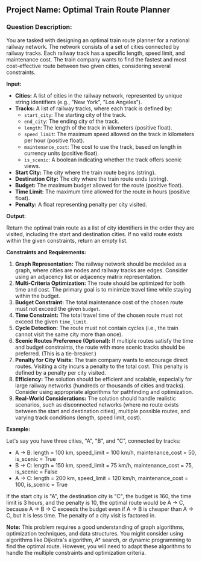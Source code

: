 ## Project Name: Optimal Train Route Planner

### Question Description:

You are tasked with designing an optimal train route planner for a national railway network. The network consists of a set of cities connected by railway tracks. Each railway track has a specific length, speed limit, and maintenance cost. The train company wants to find the fastest and most cost-effective route between two given cities, considering several constraints.

**Input:**

*   **Cities:** A list of cities in the railway network, represented by unique string identifiers (e.g., "New York", "Los Angeles").
*   **Tracks:** A list of railway tracks, where each track is defined by:
    *   `start_city`: The starting city of the track.
    *   `end_city`: The ending city of the track.
    *   `length`: The length of the track in kilometers (positive float).
    *   `speed_limit`: The maximum speed allowed on the track in kilometers per hour (positive float).
    *   `maintenance_cost`: The cost to use the track, based on length in currency units (positive float).
    *   `is_scenic`: A boolean indicating whether the track offers scenic views.
*   **Start City:** The city where the train route begins (string).
*   **Destination City:** The city where the train route ends (string).
*   **Budget:** The maximum budget allowed for the route (positive float).
*   **Time Limit:** The maximum time allowed for the route in hours (positive float).
*   **Penalty:** A float representing penalty per city visited.

**Output:**

Return the optimal train route as a list of city identifiers in the order they are visited, including the start and destination cities. If no valid route exists within the given constraints, return an empty list.

**Constraints and Requirements:**

1.  **Graph Representation:** The railway network should be modeled as a graph, where cities are nodes and railway tracks are edges. Consider using an adjacency list or adjacency matrix representation.
2.  **Multi-Criteria Optimization:** The route should be optimized for both time and cost. The primary goal is to minimize travel time while staying within the budget.
3.  **Budget Constraint:** The total maintenance cost of the chosen route must not exceed the given `budget`.
4.  **Time Constraint:** The total travel time of the chosen route must not exceed the given `time_limit`.
5.  **Cycle Detection:** The route must not contain cycles (i.e., the train cannot visit the same city more than once).
6.  **Scenic Routes Preference (Optional):** If multiple routes satisfy the time and budget constraints, the route with more scenic tracks should be preferred. (This is a tie-breaker.)
7.  **Penalty for City Visits:** The train company wants to encourage direct routes. Visiting a city incurs a penalty to the total cost. This penalty is defined by a penalty per city visited.
8.  **Efficiency:** The solution should be efficient and scalable, especially for large railway networks (hundreds or thousands of cities and tracks). Consider using appropriate algorithms for pathfinding and optimization.
9.  **Real-World Considerations:** The solution should handle realistic scenarios, such as disconnected networks (where no route exists between the start and destination cities), multiple possible routes, and varying track conditions (length, speed limit, cost).

**Example:**

Let's say you have three cities, "A", "B", and "C", connected by tracks:

*   A -> B: length = 100 km, speed\_limit = 100 km/h, maintenance\_cost = 50, is\_scenic = True
*   B -> C: length = 150 km, speed\_limit = 75 km/h, maintenance\_cost = 75, is\_scenic = False
*   A -> C: length = 200 km, speed\_limit = 120 km/h, maintenance\_cost = 100, is\_scenic = True

If the start city is "A", the destination city is "C", the budget is 160, the time limit is 3 hours, and the penalty is 10, the optimal route would be A -> C, because A -> B -> C exceeds the budget even if A -> B is cheaper than A -> C, but it is less time. The penalty of a city visit is factored in.

**Note:** This problem requires a good understanding of graph algorithms, optimization techniques, and data structures. You might consider using algorithms like Dijkstra's algorithm, A\* search, or dynamic programming to find the optimal route. However, you will need to adapt these algorithms to handle the multiple constraints and optimization criteria.
